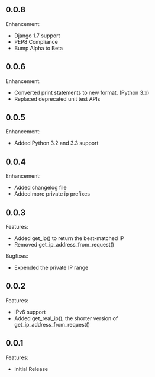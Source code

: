 ## 0.0.8

Enhancement:

  - Django 1.7 support
  - PEP8 Compliance
  - Bump Alpha to Beta

## 0.0.6

Enhancement:

  - Converted print statements to new format. (Python 3.x)
  - Replaced deprecated unit test APIs


## 0.0.5

Enhancement:

  - Added Python 3.2 and 3.3 support


## 0.0.4

Enhancement:

  - Added changelog file
  - Added more private ip prefixes


## 0.0.3

Features:

  - Added get_ip() to return the best-matched IP
  - Removed get_ip_address_from_request()

Bugfixes:

  - Expended the private IP range


## 0.0.2

Features:

  - IPv6 support
  - Added get_real_ip(), the shorter version of get_ip_address_from_request()


## 0.0.1

Features:

  - Initial Release
